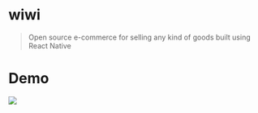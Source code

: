 # wiwi
> Open source e-commerce for selling any kind of goods built using React Native

# Demo 

![](https://github.com/moddatherrashed/wiwi/blob/master/src/demo.gif?raw=true)



